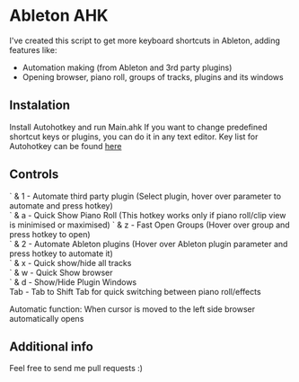 # Ableton AHK

I've created this script to get more keyboard shortcuts in Ableton, adding features like:

- Automation making (from Ableton and 3rd party plugins)
- Opening browser, piano roll, groups of tracks, plugins and its windows

## Instalation

Install Autohotkey and run Main.ahk
If you want to change predefined shortcut keys or plugins, you can do it in any text editor. Key list for Autohotkey can be found [here](https://www.autohotkey.com/docs/KeyList.html/)

## Controls

\` & 1 - Automate third party plugin (Select plugin, hover over parameter to automate and press hotkey)  
\` & a - Quick Show Piano Roll  (This hotkey works only if piano roll/clip view is minimised or maximised)
\` & z - Fast Open Groups (Hover over group and press hotkey to open)  
\` & 2 - Automate Ableton plugins (Hover over Ableton plugin parameter and press hotkey to automate it)  
\` & x - Quick show/hide all tracks  
\` & w - Quick Show browser  
\` & d - Show/Hide Plugin Windows  
Tab - Tab to Shift Tab for quick switching between piano roll/effects  

Automatic function: When cursor is moved to the left side browser automatically opens

## Additional info

Feel free to send me pull requests :)
